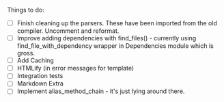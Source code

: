 Things to do:

- [ ] Finish cleaning up the parsers. These have been imported from the old compiler. Uncomment and reformat.
- [ ] Improve adding dependencies with find_files() - currently using find_file_with_dependency wrapper in Dependencies module which is gross.
- [ ] Add Caching
- [ ] HTMLify (in error messages for template)
- [ ] Integration tests
- [ ] Markdown Extra
- [ ] Implement alias_method_chain - it's just lying around there.